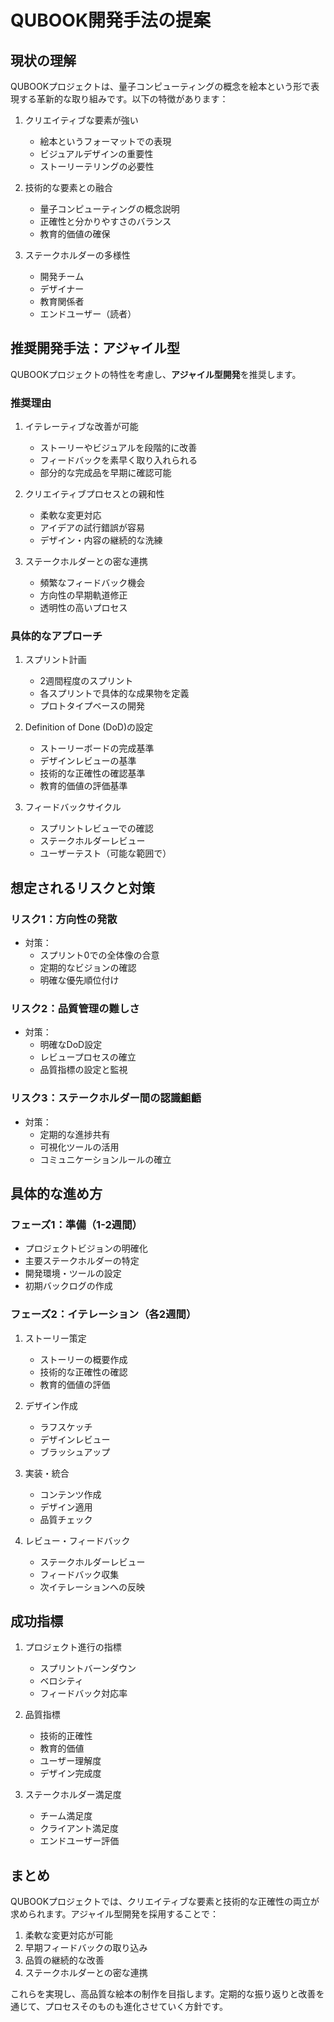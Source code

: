 # QUBOOK開発手法の提案

## 現状の理解

QUBOOKプロジェクトは、量子コンピューティングの概念を絵本という形で表現する革新的な取り組みです。以下の特徴があります：

1. クリエイティブな要素が強い
   - 絵本というフォーマットでの表現
   - ビジュアルデザインの重要性
   - ストーリーテリングの必要性

2. 技術的な要素との融合
   - 量子コンピューティングの概念説明
   - 正確性と分かりやすさのバランス
   - 教育的価値の確保

3. ステークホルダーの多様性
   - 開発チーム
   - デザイナー
   - 教育関係者
   - エンドユーザー（読者）

## 推奨開発手法：アジャイル型

QUBOOKプロジェクトの特性を考慮し、**アジャイル型開発**を推奨します。

### 推奨理由

1. イテレーティブな改善が可能
   - ストーリーやビジュアルを段階的に改善
   - フィードバックを素早く取り入れられる
   - 部分的な完成品を早期に確認可能

2. クリエイティブプロセスとの親和性
   - 柔軟な変更対応
   - アイデアの試行錯誤が容易
   - デザイン・内容の継続的な洗練

3. ステークホルダーとの密な連携
   - 頻繁なフィードバック機会
   - 方向性の早期軌道修正
   - 透明性の高いプロセス

### 具体的なアプローチ

1. スプリント計画
   - 2週間程度のスプリント
   - 各スプリントで具体的な成果物を定義
   - プロトタイプベースの開発

2. Definition of Done (DoD)の設定
   - ストーリーボードの完成基準
   - デザインレビューの基準
   - 技術的な正確性の確認基準
   - 教育的価値の評価基準

3. フィードバックサイクル
   - スプリントレビューでの確認
   - ステークホルダーレビュー
   - ユーザーテスト（可能な範囲で）

## 想定されるリスクと対策

### リスク1：方向性の発散
- 対策：
  - スプリント0での全体像の合意
  - 定期的なビジョンの確認
  - 明確な優先順位付け

### リスク2：品質管理の難しさ
- 対策：
  - 明確なDoD設定
  - レビュープロセスの確立
  - 品質指標の設定と監視

### リスク3：ステークホルダー間の認識齟齬
- 対策：
  - 定期的な進捗共有
  - 可視化ツールの活用
  - コミュニケーションルールの確立

## 具体的な進め方

### フェーズ1：準備（1-2週間）
- プロジェクトビジョンの明確化
- 主要ステークホルダーの特定
- 開発環境・ツールの設定
- 初期バックログの作成

### フェーズ2：イテレーション（各2週間）
1. ストーリー策定
   - ストーリーの概要作成
   - 技術的な正確性の確認
   - 教育的価値の評価

2. デザイン作成
   - ラフスケッチ
   - デザインレビュー
   - ブラッシュアップ

3. 実装・統合
   - コンテンツ作成
   - デザイン適用
   - 品質チェック

4. レビュー・フィードバック
   - ステークホルダーレビュー
   - フィードバック収集
   - 次イテレーションへの反映

## 成功指標

1. プロジェクト進行の指標
   - スプリントバーンダウン
   - ベロシティ
   - フィードバック対応率

2. 品質指標
   - 技術的正確性
   - 教育的価値
   - ユーザー理解度
   - デザイン完成度

3. ステークホルダー満足度
   - チーム満足度
   - クライアント満足度
   - エンドユーザー評価

## まとめ

QUBOOKプロジェクトでは、クリエイティブな要素と技術的な正確性の両立が求められます。アジャイル型開発を採用することで：

1. 柔軟な変更対応が可能
2. 早期フィードバックの取り込み
3. 品質の継続的な改善
4. ステークホルダーとの密な連携

これらを実現し、高品質な絵本の制作を目指します。定期的な振り返りと改善を通じて、プロセスそのものも進化させていく方針です。
